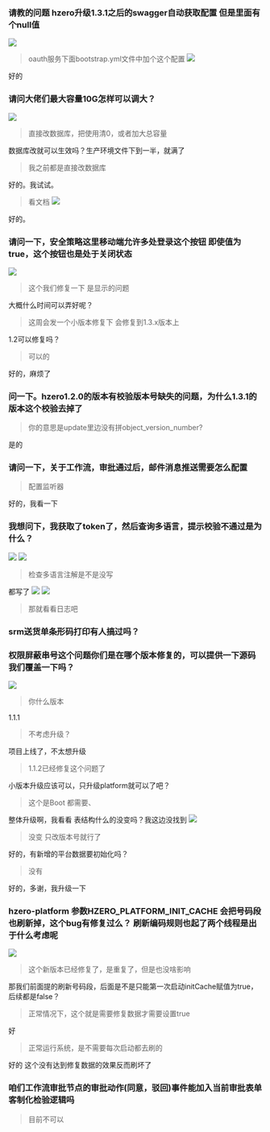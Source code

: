 ### 请教的问题 hzero升级1.3.1之后的swagger自动获取配置  但是里面有个null值
![](https://img2020.cnblogs.com/blog/1231979/202004/1231979-20200422070325055-1535121920.png)

>oauth服务下面bootstrap.yml文件中加个这个配置
![](https://img2020.cnblogs.com/blog/1231979/202004/1231979-20200422070341329-385115398.png)

好的


### 请问大佬们最大容量10G怎样可以调大？
![](https://img2020.cnblogs.com/blog/1231979/202004/1231979-20200422070405010-399634217.png)

>直接改数据库，把使用清0，或者加大总容量


数据库改就可以生效吗？生产环境文件下到一半，就满了

>我之前都是直接改数据库

好的。我试试。

>看文档
![](https://img2020.cnblogs.com/blog/1231979/202004/1231979-20200422070441119-1071789272.png)

好的。


### 请问一下，安全策略这里移动端允许多处登录这个按钮   即使值为true，这个按钮也是处于关闭状态
![](https://img2020.cnblogs.com/blog/1231979/202004/1231979-20200422070511094-225671735.png)

>这个我们修复一下  是显示的问题

大概什么时间可以弄好呢？

>这周会发一个小版本修复下  会修复到1.3.x版本上

1.2可以修复吗？

>可以的

好的，麻烦了



### 问一下。hzero1.2.0的版本有校验版本号缺失的问题，为什么1.3.1的版本这个校验去掉了

>你的意思是update里边没有拼object_version_number?

是的


### 请问一下，关于工作流，审批通过后，邮件消息推送需要怎么配置

>配置监听器

好的，我看一下



### 我想问下，我获取了token了，然后查询多语言，提示校验不通过是为什么？
![](https://img2020.cnblogs.com/blog/1231979/202004/1231979-20200422070855574-696140847.png)
![](https://img2020.cnblogs.com/blog/1231979/202004/1231979-20200422070858915-858843022.png)

>检查多语言注解是不是没写

都写了
![](https://img2020.cnblogs.com/blog/1231979/202004/1231979-20200422072101224-2032701468.png)
![](https://img2020.cnblogs.com/blog/1231979/202004/1231979-20200422072110916-379810668.png)

>那就看看日志吧



### srm送货单条形码打印有人搞过吗？



### 权限屏蔽串号这个问题你们是在哪个版本修复的，可以提供一下源码我们覆盖一下吗？
![](https://img2020.cnblogs.com/blog/1231979/202004/1231979-20200422072148188-1991979873.png)

>你什么版本

1.1.1

>不考虑升级？

项目上线了，不太想升级

>1.1.2已经修复这个问题了

小版本升级应该可以，只升级platform就可以了吧？

>这个是Boot  都需要、

整体升级啊，我看看
表结构什么的没变吗？我这边没找到
![](https://img2020.cnblogs.com/blog/1231979/202004/1231979-20200422072245089-1460976744.png)

>没变  只改版本号就行了

好的，有新增的平台数据要初始化吗？

>没有

好的，多谢，我升级一下


### hzero-platform 参数HZERO_PLATFORM_INIT_CACHE 会把号码段也刷新掉，这个bug有修复过么？ 刷新编码规则也起了两个线程是出于什么考虑呢
![](https://img2020.cnblogs.com/blog/1231979/202004/1231979-20200422072324136-1881184855.png)

>这个新版本已经修复了，是重复了，但是也没啥影响

那我们前面提的刷新号码段，后面是不是只能第一次启动initCache赋值为true，后续都是false？

>正常情况下，这个就是需要修复数据才需要设置true

好

>正常运行系统，是不需要每次启动都去刷的

好的 这个没有达到修复数据的效果反而刷坏了


### 咱们工作流审批节点的审批动作(同意，驳回)事件能加入当前审批表单客制化检验逻辑吗

>目前不可以


